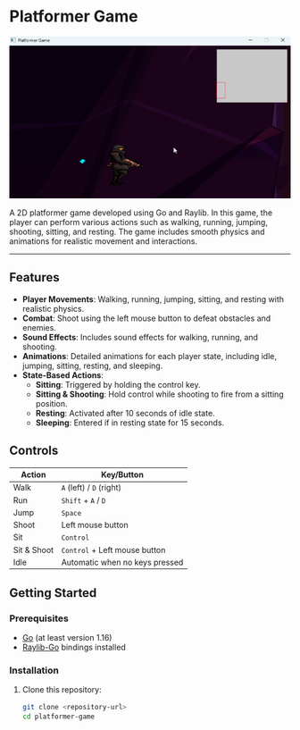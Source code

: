 # Platformer Game

![Game Screenshot](platformerZombieGame.gif)

A 2D platformer game developed using Go and Raylib. In this game, the player can perform various actions such as walking, running, jumping, shooting, sitting, and resting. The game includes smooth physics and animations for realistic movement and interactions.

---

## Features

- **Player Movements**: Walking, running, jumping, sitting, and resting with realistic physics.
- **Combat**: Shoot using the left mouse button to defeat obstacles and enemies.
- **Sound Effects**: Includes sound effects for walking, running, and shooting.
- **Animations**: Detailed animations for each player state, including idle, jumping, sitting, resting, and sleeping.
- **State-Based Actions**:
  - **Sitting**: Triggered by holding the control key.
  - **Sitting & Shooting**: Hold control while shooting to fire from a sitting position.
  - **Resting**: Activated after 10 seconds of idle state.
  - **Sleeping**: Entered if in resting state for 15 seconds.

## Controls

| Action             | Key/Button                     |
|--------------------|--------------------------------|
| Walk               | `A` (left) / `D` (right)      |
| Run                | `Shift` + `A` / `D`           |
| Jump               | `Space`                        |
| Shoot              | Left mouse button              |
| Sit                | `Control`                      |
| Sit & Shoot        | `Control` + Left mouse button  |
| Idle               | Automatic when no keys pressed |

## Getting Started

### Prerequisites

- [Go](https://golang.org/dl/) (at least version 1.16)
- [Raylib-Go](https://github.com/gen2brain/raylib-go) bindings installed

### Installation

1. Clone this repository:
   ```bash
   git clone <repository-url>
   cd platformer-game
